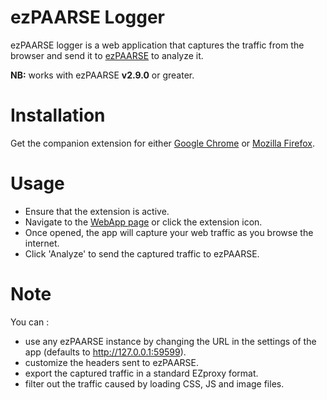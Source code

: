 ezPAARSE Logger
===

ezPAARSE logger is a web application that captures the traffic from the browser and send it to [ezPAARSE](https://github.com/ezpaarse-project/ezpaarse) to analyze it.

**NB:** works with ezPAARSE **v2.9.0** or greater.

Installation
===

Get the companion extension for either [Google Chrome](https://chrome.google.com/webstore/detail/ezpaarse-logger-extension/cpjllnfdfhkmbkplldfndmfdbabcbidc) or [Mozilla Firefox](https://addons.mozilla.org/fr/firefox/addon/ezpaarse-logger-extension/).

Usage
===

- Ensure that the extension is active.
- Navigate to the [WebApp page](https://ezpaarse-project.github.io/ezpaarse-logger/) or click the extension icon.
- Once opened, the app will capture your web traffic as you browse the internet.
- Click 'Analyze' to send the captured traffic to ezPAARSE.

Note
===

You can :
- use any ezPAARSE instance by changing the URL in the settings of the app (defaults to http://127.0.0.1:59599).
- customize the headers sent to ezPAARSE.
- export the captured traffic in a standard EZproxy format.
- filter out the traffic caused by loading CSS, JS and image files.
